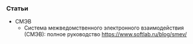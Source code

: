 
### Статьи

- СМЭВ
    - Система межведомственного электронного взаимодействия (СМЭВ): полное руководство https://www.softlab.ru/blog/smev/